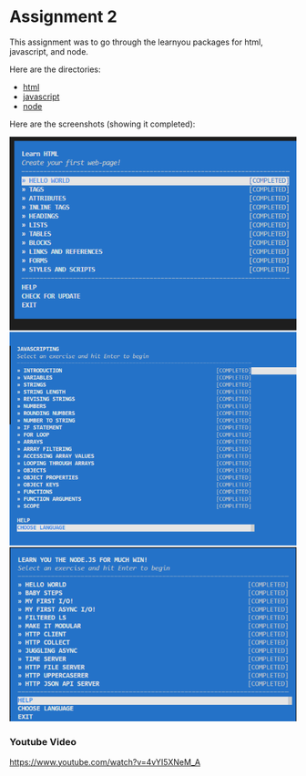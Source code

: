 # Assignment 2

This assignment was to go through the learnyou packages for html, javascript, and node.

Here are the directories:

 * [html](html)
 * [javascript](javascript)
 * [node](node)

Here are the screenshots (showing it completed):

<img src="html/Screenshot_Assignment_2_html.png">
<img src="javascript/Screenshot_Assignment_2_html.png">
<img src="node/Screenshot_Assignment_2_html.png">

### Youtube Video
https://www.youtube.com/watch?v=4vYI5XNeM_A